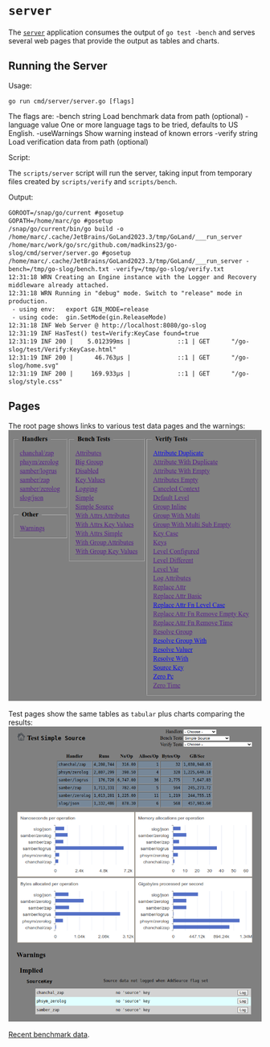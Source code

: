 # `server`

The [`server`](../cmd/server/server.go) application consumes the output of
`go test -bench` and serves several web pages
that provide the output as tables and charts.

## Running the Server

Usage:

	go run cmd/server/server.go [flags]

The flags are:
	-bench string
	    Load benchmark data from path (optional)
	-language value
	    One or more language tags to be tried, defaults to US English.
	-useWarnings
	    Show warning instead of known errors
	-verify string
	    Load verification data from path (optional)

Script:

The `scripts/server` script will run the server,
taking input from temporary files created by `scripts/verify` and `scripts/bench`.

Output:

```
GOROOT=/snap/go/current #gosetup
GOPATH=/home/marc/go #gosetup
/snap/go/current/bin/go build -o /home/marc/.cache/JetBrains/GoLand2023.3/tmp/GoLand/___run_server /home/marc/work/go/src/github.com/madkins23/go-slog/cmd/server/server.go #gosetup
/home/marc/.cache/JetBrains/GoLand2023.3/tmp/GoLand/___run_server -bench=/tmp/go-slog/bench.txt -verify=/tmp/go-slog/verify.txt
12:31:18 WRN Creating an Engine instance with the Logger and Recovery middleware already attached.
12:31:18 WRN Running in "debug" mode. Switch to "release" mode in production.
 - using env:   export GIN_MODE=release
 - using code:  gin.SetMode(gin.ReleaseMode)
12:31:18 INF Web Server @ http://localhost:8080/go-slog
12:31:19 INF HasTest() test=Verify:KeyCase found=true
12:31:19 INF 200 |    5.012399ms |             ::1 | GET      "/go-slog/test/Verify:KeyCase.html"
12:31:19 INF 200 |      46.763µs |             ::1 | GET      "/go-slog/home.svg"
12:31:19 INF 200 |     169.933µs |             ::1 | GET      "/go-slog/style.css"
```

## Pages

The root page shows links to various test data pages and the warnings:
![The root page shows links to various test data pages and the warnings.](images/root.png)

Test pages show the same tables as `tabular` plus charts comparing the results:
![Test pages show the same tables as `tabular` plus charts comparing the results.](images/test.png)

[Recent benchmark data](https://madkins23.github.io/go-slog/index.html).
